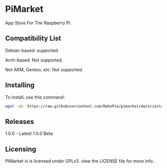 # PiMarket
App Store For The Raspberry Pi.
## Compatibility List
Debian-based: supported.

Arch-based: Not supported.

Not ARM, Gentoo, etc: Not supported.

## Installing
To install, use this command:

```bash
wget -qO- https://raw.githubusercontent.com/MakePie/pimarket/main/install | bash
```

## Releases
1.0.0 - Latest
1.0.0 Beta

## Licensing
PiMarket is is licensed under GPLv3. view the LICENSE file for more info.
